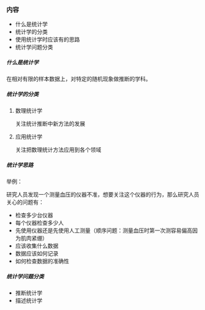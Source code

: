 ### 内容

- 什么是统计学
- 统计学的分类
- 使用统计学时应该有的思路
- 统计学问题分类



##### 什么是统计学

在相对有限的样本数据上，对特定的随机现象做推断的学科。



##### 统计学的分类

1. 数理统计学

   关注统计推断中新方法的发展

2. 应用统计学

   关注把数理统计方法应用到各个领域



##### 统计学思路

举例：

研究人员发现一个测量血压的仪器不准，想要关注这个仪器的行为，那么研究人员关心的问题有：

- 检查多少台仪器
- 每个仪器检查多少人
- 先使用仪器还是先使用人工测量（顺序问题：测量血压时第一次测容易偏高因为肌肉紧绷）
- 应该收集什么数据
- 数据应该如何记录
- 如何检查数据的准确性



##### 统计学问题分类

- 推断统计学
- 描述统计学









